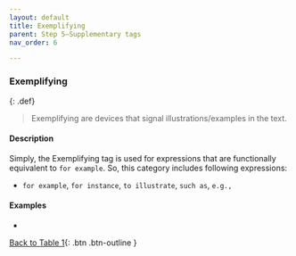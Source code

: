 ```yaml
---
layout: default
title: Exemplifying
parent: Step 5–Supplementary tags
nav_order: 6

---
```


### Exemplifying

{: .def}
> Exemplifying are devices that signal illustrations/examples in the text.

#### Description

Simply, the Exemplifying tag is used for expressions that are functionally equivalent to `for example`. So, this category includes following expressions:

- `for example`, `for instance`, `to illustrate`, `such as`, `e.g.,`

#### Examples


- 





[Back to Table 1](index.md#table-1-categories-of-engagement-moves){: .btn .btn-outline }